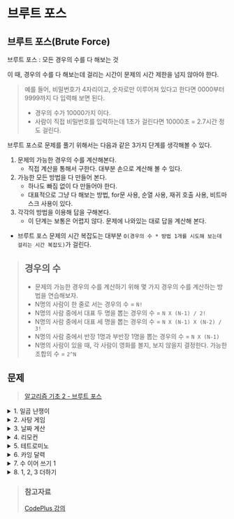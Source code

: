 # 브루트 포스
## 브루트 포스(Brute Force)
브루트 포스 : 모든 경우의 수를 다 해보는 것

이 때, 경우의 수를 다 해보는데 걸리는 시간이 문제의 시간 제한을 넘지 않아야 한다.
> 예를 들어, 비밀번호가 4자리이고, 숫자로만 이루어져 있다고 한다면 0000부터 9999까지 다 입력해 보면 된다.
> - 경우의 수가 10000가지 이다.
> - 사람이 직접 비밀번호를 입력하는데 1초가 걸린다면 10000초 = 2.7시간 정도 걸린다.

브루트 포스로 문제를 풀기 위해서는 다음과 같은 3가지 단계를 생각해볼 수 있다.
1. 문제의 가능한 경우의 수를 계산해본다.
    - 직접 계산을 통해서 구한다. 대부분 손으로 계산해 볼 수 있다.
2. 가능한 모든 방법을 다 만들어 본다.
    - 하나도 빠짐 없이 다 만들어야 한다.
    - 대표적으로 그냥 다 해보는 방법, for문 사용, 순열 사용, 재귀 호출 사용, 비트마스크 사용이 있다.
3. 각각의 방법을 이용해 답을 구해본다.
    - 이 단계는 보통은 어렵지 않다. 문제에 나와있는 대로 답을 계산해 본다.
- 브루트 포스 문제의 시간 복잡도는 대부분 `O(경우의 수 * 방법 1개를 시도해 보는데 걸리는 시간 복잡도)`가 걸린다.

> ## 경우의 수 
> - 문제의 가능한 경우의 수를 계산하기 위해 몇 가지 경우의 수를 계산하는 방법을 연습해보자.
> - N명의 사람이 한 줄로 서는 경우의 수 = `N!`
> - N명의 사람 중에서 대표 두 명을 뽑는 경우의 수 = `N X (N-1) / 2!`
> - N명의 사람 중에서 대표 세 명을 뽑는 경우의 수 = `N X (N-1) X (N-2) / 3!`
> - N명의 사람 중에서 반장 1명과 부반장 1명을 뽑는 경우의 수 = `N X (N-1)`
> - N명의 사람이 있을 때, 각 사람이 영화를 볼지, 보지 않을지 결정한다. 가능한 조합의 수 = `2^N`

## 문제
> [알고리즘 기초 2 - 브루트 포스](https://www.acmicpc.net/workbook/view/3962)

<details>
<summary>1. 일곱 난쟁이</summary>
<div markdown='1'>

- 아홉 명의 난쟁이 중 일곱 명의 난쟁이를 찾는 문제
- 일곱 난쟁이의 키의 합은 100이다.
- 아홉 명 중에 일곱명을 고르는 것은 아홉 명 중에 두 명을 고르는 것과 같다.
- 난쟁이의 수를 N이라고 했을 때, 두 명을 고르는 경우의 수는 N^2라고 할 수 있다.
- 나머지 난쟁이의 키의 합을 고르는 시간 복잡도는 O(N)
- 따라서 이 문제는 O(N^3)으로 해결할 수 있다.
1. 
```java
import java.io.*;
import java.util.*;

public class Main {
    public static void main(String[] args) throws Exception {
        BufferedReader br = new BufferedReader(new InputStreamReader(System.in));
        ArrayList<Integer> list = new ArrayList<>();
        for(int i=0;i<9;i++){
            list.add(Integer.parseInt(br.readLine()));
        }
        Collections.sort(list);
        for(int a=0;a<9;a++){
            for(int b=a+1;b<9;b++){
                for(int c=b+1;c<9;c++){
                    for(int d=c+1;d<9;d++){
                        for(int e=d+1;e<9;e++){
                            for(int f=e+1;f<9;f++){
                                for(int g=f+1;g<9;g++){
                                    if(list.get(a)+list.get(b)+list.get(c)+list.get(d)+list.get(e)+list.get(f)+list.get(g)==100){
                                        System.out.println(list.get(a)+"\n"+list.get(b)+"\n"+list.get(c)+"\n"+list.get(d)+"\n"+list.get(e)
                                                +"\n"+list.get(f)+"\n"+list.get(g));
                                        return;
                                    }
                                }
                            }
                        }
                    }
                }
            }
        }
    }
}
```
2. 
```java
import java.io.*;
import java.util.*;

public class Main {
    public static void main(String[] args) throws Exception {
        BufferedReader br = new BufferedReader(new InputStreamReader(System.in));
        StringBuilder sb = new StringBuilder();
        int sum =0;
        int[] ary = new int[9];
        for(int i=0;i<9;i++){
            int tmp = Integer.parseInt(br.readLine());
            ary[i]=tmp;
            sum += tmp;
        }
        Arrays.sort(ary);
        for(int i=0;i<9;i++){
            for(int j=i+1;j<9;j++){
                if(sum-ary[i]-ary[j]==100){
                    for(int k=0;k<9;k++){
                        if(k==i||k==j) continue;
                        sb.append(ary[k]).append('\n');
                    }
                    System.out.print(sb);
                    return;
                }
            }
        }
    }
}
```
</div>
</details>

<details>
<summary>2. 사탕 게임</summary>
<div markdown='1'>

- N X N 크기의 테이블에 사탕이 있다. (N <= 50)
- 인접한 두 칸을 고르고, 사탕을 교환한다.
    + (N^2) X 2가지 경우가 가능하다.
- 그 다음, 같은 색으로 이루어져 있는 가장 긴 연속 부분 행 또는 열을 고르는 문제
    + O(N^2)
```java
import java.io.*;
import java.util.*;

public class Main {
    static char[][] board = new char[51][51];
    static int max = 1;
    public static void main(String[] args) throws Exception {
        BufferedReader br = new BufferedReader(new InputStreamReader(System.in));
        int n = Integer.parseInt(br.readLine());
        for(int i=1;i<=n;i++){
            String s = br.readLine();
            for(int j=1;j<=n;j++){
                board[i][j]  = s.charAt(j-1);
            }
        }
        for(int i=1;i<=n;i++){
            findRow(n,i);
            findCol(n,i);
        }
        for(int i=1;i<=n;i++){
            for(int j=1;j<n;j++){
                if(board[i][j]!=board[i][j+1]){
                    swap(i,j,i,j+1);
                    findRow(n,i);
                    findCol(n,j);
                    findCol(n,j+1);
                    swap(i,j,i,j+1);
                }
            }
        }
        for(int i=1;i<n;i++){
            for(int j=1;j<=n;j++){
                if(board[i+1][j]!=board[i][j]){
                    swap(i,j,i+1,j);
                    findRow(n,i);
                    findRow(n,i+1);
                    findCol(n,j);
                    swap(i,j,i+1,j);
                }
            }
        }
        System.out.println(max);
    }
    public static void findRow(int n,int r){
        int cnt = 1;
        for(int i=1;i<n;i++){
            if(board[r][i]==board[r][i+1]){
                cnt++;
            }
            else{
                cnt=1;
            }
            if(max<cnt) max=cnt;
        }
    }

    public static void findCol(int n,int c){
        int cnt = 1;
        for(int i=1;i<n;i++){
            if(board[i][c]==board[i+1][c]){
                cnt++;
            }
            else{
                cnt=1;
            }
            if(max<cnt) max=cnt;
        }
    }
    public static void swap(int i1,int j1,int i2,int j2){
        char tmp = board[i1][j1];
        board[i1][j1] = board[i2][j2];
        board[i2][j2] = tmp;
    }
}
```
</div>
</details>

<details>
<summary>3. 날짜 계산</summary>
<div markdown='1'>

- 준규가 사는 나라는 E S M 이라는 연도를 사용한다.
- 1 <= E <= 15, 1 <= S <= 26, 1 <= M <= 19
- E S M 이 주어졌을 때, 이게 몇 년인지 구하는 문제 
- 가능한 경우의 수는 15 X 26 X 19 = 7980
- 모든 경우를 다 해보면 된다.
1. 
```java
import java.io.*;
import java.util.*;

public class Main {
    public static void main(String[] args) throws Exception {
        BufferedReader br = new BufferedReader(new InputStreamReader(System.in));
        StringTokenizer stk = new StringTokenizer(br.readLine());
        int e = Integer.parseInt(stk.nextToken());
        int s = Integer.parseInt(stk.nextToken());
        int m = Integer.parseInt(stk.nextToken());

        for(int i=1,j=1,k=1,cnt=1;i<=15&&j<=28&&k<=19;i++,j++,k++,cnt++){
            if(i==e&&j==s&&k==m){
                System.out.println(cnt);
                return;
            }
            i%=15;
            j%=28;
            k%=19;
        }
    }
}
```
- 모든 E S M에서 1을 빼면, 이 문제는 다음을 만족하는 가장 작은 자연수 year를 찾는 문제이다.
- year mod 15 == E
- year mod 28 == S
- year mod 19 == M
- year를 0부터 증가시키면서 위의 식을 검사해 구현하는 방법도 가능하다.
2. 
```java
import java.io.*;
import java.util.*;

public class Main {
    public static void main(String[] args) throws Exception {
        BufferedReader br = new BufferedReader(new InputStreamReader(System.in));
        StringTokenizer stk = new StringTokenizer(br.readLine());
        int e = Integer.parseInt(stk.nextToken());
        int s = Integer.parseInt(stk.nextToken());
        int m = Integer.parseInt(stk.nextToken());
        --e;
        --s;
        --m;
        for(int i=0;;i++){
            if(i%15==e&&i%28==s&&i%19==m){
                System.out.println(i+1);
                return;
            }
        }
    }
}
```
</div>
</details>

<details>
<summary>4. 리모컨</summary>
<div markdown='1'>

- TV 채널을 리모컨을 이용해 바꾸는 문제
- 버튼 : 0, 1, 2, 3, 4, 5, 6, 7, 8, 9, +, -
- 일부 숫자 버튼이 고장났다.
- 현재 보고있는 채널 : 100
- 이동하려고 하는 채널 : N
- 이 때, 리모컨 버튼을 누르는 횟수를 최소로 하는 문제
- +나 -를 누르다가 숫자 버튼을 누르는 순간 **그 전까지 입력한 것이 모두 의미가 없어진다.**
- **의미없는 것이 있는 방법은 절대 최소가 될 수 없다.**
- 중복이 있는 경우는 절대 최소가 될 수 없다.
- **따라서, 숫자 버튼을 누르고, 그 다음 +나 -중 하나만 연속해서 눌러야 한다.**
- 이동하려고 하는 채널 N(0 <= N <= 500000)
- 숫자 버튼을 눌러서 이동하는 채널 C도 0 <= C <= 1000000 이면 된다.
    + 올라가는 것의 최악의 경우의 수는 50만이다. 따라서 100만에서 내려가는 것의 최악의 경우의 수는 50만 이므로 100만이 limit이다.
1. 이동할 채널 C를 정한다.
    + `for(int i=0;i<=1000000;i++) int c = i;`
2. C에 포함되어 있는 숫자 중에 고장난 버튼이 있는지 확인한다.
    + 수를 문자열로 바꾼 다음, 한 글자씩 검사하는 방법
    + 수를 10으로 계속해서 나누면서 하나씩 검사하는 방법
3. 고장난 버튼이 포함되어 있지 않다면 |C-N|을 계산해 +나 -버튼을 몇 번 눌러야 하는지를 계산한다.

```java
import java.io.*;
import java.util.*;

public class Main {
    static boolean[] btn = new boolean[10];
    public static void main(String[] args) throws Exception {
        BufferedReader br = new BufferedReader(new InputStreamReader(System.in));
        StringTokenizer stk = new StringTokenizer("");

        int n = Integer.parseInt(br.readLine());
        int m = Integer.parseInt(br.readLine());
        if (m != 0) stk = new StringTokenizer(br.readLine());

        while (stk.hasMoreElements()) {
            btn[Integer.parseInt(stk.nextToken())] = true;
        }

        int result = Math.abs(n - 100);
        for(int i=0;i<=1000000;i++){
            int tmp = i;
            int len = check(tmp);
            if(len>0){
                int press = Math.abs(n-tmp);
                if(result> len+press){
                    result = len+press;
                }
            }
        }
        System.out.println(result);
    }
    static int check(int n){
        if(n==0){
            if(btn[0]){
                return 0;
            }
            else return 1;
        }
        int len =0;
        while(n>0){
            if(btn[n%10]){
                return 0;
            }
            len++;
            n/=10;
        }
        return len;
    }
}
```
</div>
</details>

<details>
<summary>5. 테트로미노</summary>
<div markdown='1'>

- 폴리오미노는 크기가 1 X 1인 정사각형을 여러개 이어 붙여서 만든 도형이다.
- 정사각형 4개를 이어 붙인 폴리오미노는 테트로미노라고 하며, 총 5가지가 있다.
- N X M 크기의 종이 위에 테트로미노를 하나 놓아서 놓은 칸에 쓰여 있는 수의 합을 최대로 하는 문제
- 4 <= N, M <= 500
- 테트로미노는 총 19가지가 있고 하나의 테트로미노당 놓을 수 있는 방법의 개수는 약, O(NM)가지 이다.
- 경우의 수가 많지 않기 떄문에 각각의 테트로미노에 대해서 모든 칸에 놓아본다.
1. 
```java
import java.io.*;
import java.util.*;

public class Main {
    static int[][] board = new int[501][501];
    static int max = 0;
    public static void main(String[] args) throws Exception {
        BufferedReader br = new BufferedReader(new InputStreamReader(System.in));
        StringTokenizer stk = new StringTokenizer(br.readLine());
        int n = Integer.parseInt(stk.nextToken());
        int m = Integer.parseInt(stk.nextToken());
        for(int i=1;i<=n;i++){
            stk = new StringTokenizer(br.readLine());
            for(int j=1;j<=m;j++){
                board[i][j] = Integer.parseInt(stk.nextToken());
            }
        }
        I(n,m);
        O(n,m);
        S(n,m);
        Z(n,m);
        T(n,m);
        LJ(n,m);
        System.out.println(max);
    }
    static void S(int n,int m){
        for(int i=0;i<=n-1;i++){
            for(int j=1;j<=m-1;j++){
                int tmp = board[i][j]+board[i][j+1]+board[i+1][j]+board[i+1][j-1];
                if(max<tmp) max = tmp;
            }
        }
        for(int i=0;i<=n-2;i++){
            for(int j=0;j<=m-1;j++){
                int tmp = board[i][j]+board[i+1][j]+board[i+1][j+1]+board[i+2][j+1];
                if(max<tmp) max = tmp;
            }
        }
    }
    static void Z(int n,int m){
        for(int i=0;i<=n-1;i++){
            for(int j=1;j<=m-1;j++){
                int tmp = board[i][j]+board[i][j-1]+board[i+1][j]+board[i+1][j+1];
                if(max<tmp) max = tmp;
            }
        }
        for(int i=0;i<=n-2;i++){
            for(int j=1;j<=m;j++){
                int tmp = board[i][j]+board[i+1][j]+board[i+1][j-1]+board[i+2][j-1];
                if(max<tmp) max = tmp;
            }
        }
    }
    static void I(int n,int m){
        for(int i=1;i<=n;i++){
            for(int j=1;j<=m-3;j++){
                int tmp = board[i][j]+board[i][j+1]+board[i][j+2]+board[i][j+3];
                if(max<tmp) max = tmp;
            }
        }
        for(int i=1;i<=n-3;i++){
            for(int j=1;j<=m;j++){
                int tmp = board[i][j]+board[i+1][j]+board[i+2][j]+board[i+3][j];
                if(max<tmp) max = tmp;
            }
        }
    }
    static void O(int n,int m){
        for(int i=1;i<=n-1;i++){
            for(int j=1;j<=m-1;j++){
                int tmp = board[i][j]+board[i][j+1]+board[i+1][j]+board[i+1][j+1];
                if(max<tmp) max = tmp;
            }
        }
    }
    static void T(int n,int m){
        for(int i=0;i<=n-1;i++){
            for(int j=1;j<=m-1;j++){
                int tmp = board[i][j]+board[i+1][j]+Math.max(board[i][j+1]+board[i][j-1],board[i+1][j+1]+board[i+1][j-1]);
                if(max<tmp) max = tmp;
            }
        }
        for(int i=1;i<=n-1;i++){
            for(int j=0;j<=m-1;j++){
                int tmp = board[i][j]+board[i][j+1]+Math.max(board[i+1][j+1]+board[i-1][j+1],board[i+1][j]+board[i-1][j]);
                if(max<tmp) max = tmp;
            }
        }
    }
    static void LJ(int n,int m){
        for(int i=0;i<=n-2;i++){
            for(int j=0;j<=m-1;j++){
                int tmp = board[i][j]+board[i][j+1]+Math.max(board[i+1][j]+board[i+2][j],board[i+1][j+1]+board[i+2][j+1]);
                if(max<tmp) max = tmp;
            }
        }

        for(int i=2;i<=n;i++){
            for(int j=0;j<=m-1;j++){
                int tmp = board[i][j]+board[i][j+1]+Math.max(board[i-1][j]+board[i-2][j],board[i-1][j+1]+board[i-2][j+1]);
                if(max<tmp) max = tmp;
            }
        }
        for(int i=0;i<=n-1;i++){
            for(int j=0;j<=m-2;j++){
                int tmp = board[i][j]+board[i+1][j]+Math.max(board[i][j+1]+board[i][j+2],board[i+1][j+1]+board[i+1][j+2]);
                if(max<tmp) max = tmp;
            }
        }

        for(int i=0;i<=n-1;i++){
            for(int j=2;j<=m;j++){
                int tmp = board[i][j]+board[i+1][j]+Math.max(board[i+1][j-1]+board[i+1][j-2],board[i][j-1]+board[i][j-2]);
                if(max<tmp) max = tmp;
            }
        }
    }
}
```
2. 
```java
import java.io.*;
import java.util.*;

public class Main {
    static int[][] a = new int[501][501];
    static int[][][] block = {
            {{0, 1}, {0, 2}, {0, 3}},
            {{1, 0}, {2, 0}, {3, 0}},
            {{1, 0}, {1, 1}, {1, 2}},
            {{0, 1}, {1, 0}, {2, 0}},
            {{0, 1}, {0, 2}, {1, 2}},
            {{1, 0}, {2, 0}, {2, -1}},
            {{0, 1}, {0, 2}, {-1, 2}},
            {{1, 0}, {2, 0}, {2, 1}},
            {{0, 1}, {0, 2}, {1, 0}},
            {{0, 1}, {1, 1}, {2, 1}},
            {{0, 1}, {1, 0}, {1, 1}},
            {{0, 1}, {-1, 1}, {-1, 2}},
            {{1, 0}, {1, 1}, {2, 1}},
            {{0, 1}, {1, 1}, {1, 2}},
            {{1, 0}, {1, -1}, {2, -1}},
            {{0, 1}, {0, 2}, {-1, 1}},
            {{0, 1}, {0, 2}, {1, 1}},
            {{1, 0}, {2, 0}, {1, 1}},
            {{1, 0}, {2, 0}, {1, -1}},
    };

    public static void main(String[] args) throws Exception {
        BufferedReader br = new BufferedReader(new InputStreamReader(System.in));
        StringTokenizer stk = new StringTokenizer(br.readLine());
        int n = Integer.parseInt(stk.nextToken());
        int m = Integer.parseInt(stk.nextToken());
        for (int i = 0; i < n; i++) {
            stk = new StringTokenizer(br.readLine());
            for (int j = 0; j < m; j++) {
                a[i][j] = Integer.parseInt(stk.nextToken());
            }
        }
        int ans = 0;
        for (int i = 0; i < n; i++) {
            for (int j = 0; j < m; j++) {
                for (int k = 0; k < 19; k++) {
                    boolean ok = true;
                    int sum = a[i][j];
                    for (int l = 0; l < 3; l++) {
                        int x = i + block[k][l][0];
                        int y = j + block[k][l][1];
                        if (0 <= x && x < n && 0 <= y && y < m) {
                            sum += a[x][y];
                        } else {
                            ok = false;
                            break;
                        }
                    }

                    if (ok && ans < sum) {
                        ans = sum;
                    }
                }
            }
        }
        System.out.println(ans);
    }
}
```
</div>
</details>

<details>
<summary>6. 카잉 달력</summary>
<div markdown='1'>

- M과 N보다 작거나 같은 두 자연수 x, y를 이용해서 년도를 <x, y>로 표현한다.
- 첫 번째 해는 <1:1>, 두 번쨰 해는 <2:2>이다.
- <x:y>의 다음해는 <x':y'>이다.
    + x < M 이면 x' = x + 1, 아니면 x' = 1
    + y < N 이면 y' = y + 1, 아니면 y' = 1
- M, N, x, y가 주여졌을 때, <x:y>이 몇 번째 해인지 구하는 문제
- 1 <= M, N <= 40000
- 전체 경우의 수는 MN = 1600000000 가지라서 너무 많다.
- x를 이용해 모든 해를 고려하지 않고, i X M + x(i >= 0)의 형태만 조사하면 된다.
```java
import java.io.*;
import java.util.*;

public class Main {
    public static void main(String[] args) throws Exception {
        BufferedReader br = new BufferedReader(new InputStreamReader(System.in));
        StringBuilder sb = new StringBuilder();
        int t = Integer.parseInt(br.readLine());
        while(t-- >0){
            int m,n,x,y,i,j,k;
            StringTokenizer stk = new StringTokenizer(br.readLine());
            m = Integer.parseInt(stk.nextToken());
            n = Integer.parseInt(stk.nextToken());
            x = Integer.parseInt(stk.nextToken());
            y = Integer.parseInt(stk.nextToken());

            int max = (m%2==0&&n%2==0)?m*n/2:m*n;
            for(j=(x%n==0)?n:x%n,k=x;k<=max;k+=m,j=((j+m)%n==0)?n:(j+m)%n){
                if(j==y) break;
            }

            if(j==y) {
                sb.append(k+"\n");
            } else{
                sb.append(-1+"\n");
            }
        }
        System.out.println(sb);
    }
}
```
</div>
</details>

<details>
<summary>7. 수 이어 쓰기 1</summary>
<div markdown='1'>

- 1 부터 N까지 수를 이어서 쓰면 새로운 하나의 수를 얻게 된다.(1 <= N <= 100000000)
- 123456789101112131415...
- 이 때, 새로운 수는 몇자리 수 일까?
- N이 너무 크기 때문에, 실제로 수를 만드는 것은 너무 시간이 오래 걸린다.
- 수의 자리수 별로 나누어서 문제를 해결할 수 있다.
- 수가 빠짐 없이 있기 때문에, 공통된 부분을 그룹지어서 연산의 횟수를 줄일 수 있다.
```java
import java.io.*;

public class Main {
    public static void main(String[] args) throws Exception {
        BufferedReader br = new BufferedReader(new InputStreamReader(System.in));
        String s = br.readLine();
        int len = s.length();
        long total = 0;
        for(int i=1,j=9;i<len;i++,j*=10) total += i*j;
        
        total += (Integer.parseInt(s)-Math.pow(10,len-1)+1)*len;
        System.out.println(total);
    }
}
```
</div>
</details>

<details>
<summary>8. 1, 2, 3 더하기</summary>
<div markdown='1'>

- 정수 n을 1, 2, 3의 합으로 나타내는 방법의 수를 구하는 문제
- N이 10보다 작거나 같기 때문에
- 최대 10개 이하로 표현 가능하다
- 1+1+...+1
- 10중 for문 -> 재귀로도 해결 가능하다.
```java
for(int l1=1;l1<=3;l1++){
    if(l1 == n) ans += 1;
    for(int l2=1;l2<=3;l2++){
        if(l1+l2 == n) ans += 1;
        ...
            for(int l0=1;l0<=3;l0++){
                if(l1+l2+ ... + l0 == n) ans += 1;
            }
    }
}
```
</div>
</details>

> ### 참고자료
> [CodePlus 강의](https://code.plus/course/42)  
